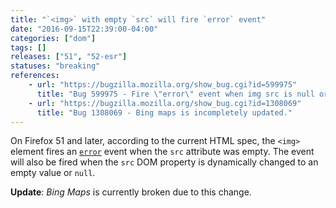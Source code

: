 ```yaml
---
title: "`<img>` with empty `src` will fire `error` event"
date: "2016-09-15T22:39:00-04:00"
categories: ["dom"]
tags: []
releases: ["51", "52-esr"]
statuses: "breaking"
references:
    - url: "https://bugzilla.mozilla.org/show_bug.cgi?id=599975"
      title: "Bug 599975 - Fire \"error\" event when img src is null or empty"
    - url: "https://bugzilla.mozilla.org/show_bug.cgi?id=1308069"
      title: "Bug 1308069 - Bing maps is incompletely updated."
---
```

On Firefox 51 and later, according to the current HTML spec, the `<img>` element fires an [`error`](https://developer.mozilla.org/docs/Web/Events/error) event when the `src` attribute was empty. The event will also be fired when the `src` DOM property is dynamically changed to an empty value or `null`.

**Update**: *Bing Maps* is currently broken due to this change.
